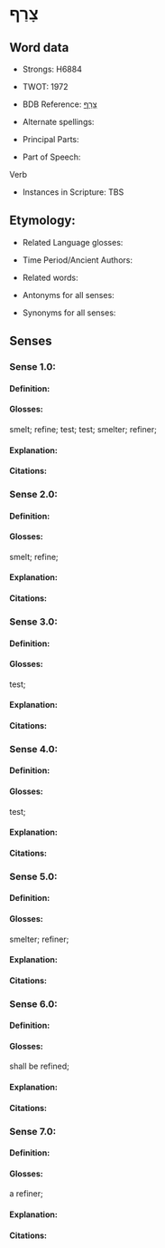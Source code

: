 # צָרַף

<!-- Status: S2="NeedsEdits" -->
<!-- Lexica used for edits:   -->

## Word data

* Strongs: H6884

* TWOT: 1972

* BDB Reference: [צָרַף](rc://en/bdb/dict/r.dy.aa)

* Alternate spellings:

* Principal Parts:

* Part of Speech:

Verb

* Instances in Scripture: TBS

## Etymology:

* Related Language glosses:

* Time Period/Ancient Authors:

* Related words:

* Antonyms for all senses:

* Synonyms for all senses:

## Senses

### Sense 1.0:

#### Definition:

#### Glosses:

smelt; refine; test; test; smelter; refiner; 

#### Explanation:

#### Citations:



### Sense 2.0:

#### Definition:

#### Glosses:

smelt; refine; 

#### Explanation:

#### Citations:



### Sense 3.0:

#### Definition:

#### Glosses:

test; 

#### Explanation:

#### Citations:



### Sense 4.0:

#### Definition:

#### Glosses:

test; 

#### Explanation:

#### Citations:



### Sense 5.0:

#### Definition:

#### Glosses:

smelter; refiner; 

#### Explanation:

#### Citations:



### Sense 6.0:

#### Definition:

#### Glosses:

shall be refined; 

#### Explanation:

#### Citations:



### Sense 7.0:

#### Definition:

#### Glosses:

a refiner; 

#### Explanation:

#### Citations:



